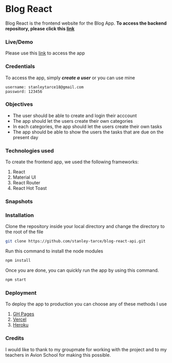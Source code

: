 




# Blog React

Blog React  is the frontend website for the Blog App.
**To access the backend repository, please click this [link](https://github.com/stanley-tarce/blog-rails-api)**


 
### Live/Demo
Please use this [link](https://blog-api-stan.herokuapp.com/) to access the app

### Credentials
To access the app, simply ***create a user*** or you can use mine
```
username: stanleytarce18@gmail.com
password: 123456
```
###  Objectives

 - The user should be able to create and login their acccount
 - The app should let the users create their own categories
 - In each categories, the app  should let the users create their own tasks
 - The app should be able to show the users the tasks that are due on the present day


### Technologies used
To create the frontend app, we used the following frameworks:
 1. React
 2. Material UI
 3. React Router
 4. React Hot Toast

### Snapshots 



### Installation 
Clone the repository inside your local directory and change the directory to the root of the file

```sh
git clone https://github.com/stanley-tarce/blog-react-api.git
```
Run this command to install the node modules
```sh
npm install
```
Once you are done, you can quickly run the app by using this command.
```sh
npm start
```
### Deployment 
To deploy the app to production you can choose any of these methods I use

 1. [GH Pages](https://github.com/gitname/react-gh-pages)
 2. [Vercel](https://vercel.com/guides/deploying-react-with-vercel)
 3. [Heroku](https://blog.heroku.com/deploying-react-with-zero-configuration)

### Credits
I would like to thank to my groupmate for working with the project and to my teachers in Avion School for making this possible.
